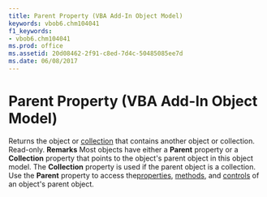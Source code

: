 ```yaml
---
title: Parent Property (VBA Add-In Object Model)
keywords: vbob6.chm104041
f1_keywords:
- vbob6.chm104041
ms.prod: office
ms.assetid: 20d08462-2f91-c8ed-7d4c-50485085ee7d
ms.date: 06/08/2017
---
```



# Parent Property (VBA Add-In Object Model)



Returns the object or [collection](vbe-glossary.md) that contains another object or collection. Read-only.
 **Remarks**
Most objects have either a  **Parent** property or a **Collection** property that points to the object's parent object in this object model. The **Collection** property is used if the parent object is a collection.
Use the  **Parent** property to access the[properties](vbe-glossary.md), [methods](vbe-glossary.md), and [controls](vbe-glossary.md) of an object's parent object.

